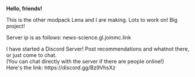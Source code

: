<b>Hello, friends!</b>
<p>
This is the other modpack Lena and I are making. Lots to work on! Big project!
<p>
Server ip is as follows: news-science.gl.joinmc.link
<p>
I have started a Discord Server! Post recommendations and whatnot there, or just come to chat.<br>
(You can chat directly with the server if there are people online!)<br>
Here's the link: https://discord.gg/Bz9VhsXz
